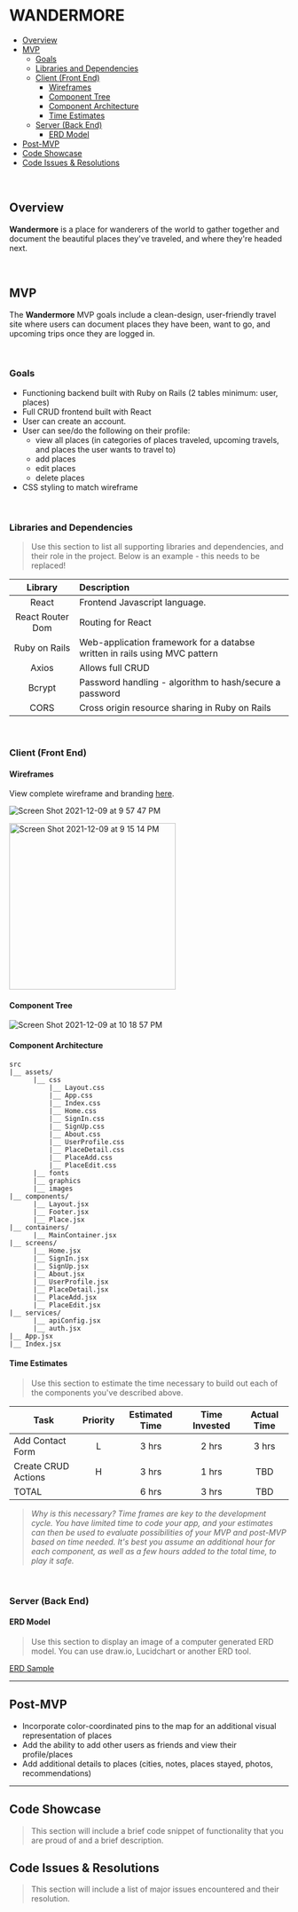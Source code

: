 # WANDERMORE <!-- omit in toc -->

- [Overview](#overview)
- [MVP](#mvp)
  - [Goals](#goals)
  - [Libraries and Dependencies](#libraries-and-dependencies)
  - [Client (Front End)](#client-front-end)
    - [Wireframes](#wireframes)
    - [Component Tree](#component-tree)
    - [Component Architecture](#component-architecture)
    - [Time Estimates](#time-estimates)
  - [Server (Back End)](#server-back-end)
    - [ERD Model](#erd-model)
- [Post-MVP](#post-mvp)
- [Code Showcase](#code-showcase)
- [Code Issues & Resolutions](#code-issues--resolutions)

<br>

## Overview

**Wandermore** is a place for wanderers of the world to gather together and document the beautiful places they've traveled, and where they're headed next.

<br>

## MVP

The **Wandermore** MVP goals include a clean-design, user-friendly travel site where users can document places they have been, want to go, and upcoming trips once they are logged in.

<br>

### Goals

- Functioning backend built with Ruby on Rails (2 tables minimum: user, places)
- Full CRUD frontend built with React
- User can create an account.
- User can see/do the following on their profile:
  -  view all places (in categories of places traveled, upcoming travels, and places the user wants to travel to)
  -  add places
  -  edit places
  -  delete places
- CSS styling to match wireframe

<br>

### Libraries and Dependencies

> Use this section to list all supporting libraries and dependencies, and their role in the project. Below is an example - this needs to be replaced!

|     Library          | Description                                |
| :------------------: | :----------------------------------------- |
|      React           | Frontend Javascript language. |
|   React Router Dom   | Routing for React |
| Ruby on Rails        | Web-application framework for a databse written in rails using MVC pattern |
|     Axios            | Allows full CRUD |
|  Bcrypt              | Password handling - algorithm to hash/secure a password |
|  CORS                | Cross origin resource sharing in Ruby on Rails |

<br>

### Client (Front End)

#### Wireframes

View complete wireframe and branding [here](https://www.figma.com/file/k1FAcMeLKJcpqp8LjBIGgU/wandermore?node-id=0%3A1).

![Screen Shot 2021-12-09 at 9 57 47 PM](https://user-images.githubusercontent.com/90531123/145519699-8bfc38d7-d418-491b-81ec-d743e5a6ec99.png)

<img width="300" alt="Screen Shot 2021-12-09 at 9 15 14 PM" src="https://user-images.githubusercontent.com/90531123/145516353-38030bd2-b99d-4218-bb71-b8a2bfd55b42.png">

#### Component Tree

![Screen Shot 2021-12-09 at 10 18 57 PM](https://user-images.githubusercontent.com/90531123/145521457-dcbf78f7-be17-4c6d-ba24-8a221dda518e.png)

#### Component Architecture

``` 
src
|__ assets/
      |__ css
          |__ Layout.css
          |__ App.css
          |__ Index.css
          |__ Home.css
          |__ SignIn.css
          |__ SignUp.css
          |__ About.css
          |__ UserProfile.css
          |__ PlaceDetail.css
          |__ PlaceAdd.css
          |__ PlaceEdit.css
      |__ fonts
      |__ graphics
      |__ images
|__ components/
      |__ Layout.jsx
      |__ Footer.jsx
      |__ Place.jsx
|__ containers/
      |__ MainContainer.jsx
|__ screens/
      |__ Home.jsx
      |__ SignIn.jsx
      |__ SignUp.jsx
      |__ About.jsx
      |__ UserProfile.jsx
      |__ PlaceDetail.jsx
      |__ PlaceAdd.jsx
      |__ PlaceEdit.jsx
|__ services/
      |__ apiConfig.jsx
      |__ auth.jsx
|__ App.jsx
|__ Index.jsx
```

#### Time Estimates

> Use this section to estimate the time necessary to build out each of the components you've described above.

| Task                | Priority | Estimated Time | Time Invested | Actual Time |
| ------------------- | :------: | :------------: | :-----------: | :---------: |
| Add Contact Form    |    L     |     3 hrs      |     2 hrs     |    3 hrs    |
| Create CRUD Actions |    H     |     3 hrs      |     1 hrs     |     TBD     |
| TOTAL               |          |     6 hrs      |     3 hrs     |     TBD     |

> _Why is this necessary? Time frames are key to the development cycle. You have limited time to code your app, and your estimates can then be used to evaluate possibilities of your MVP and post-MVP based on time needed. It's best you assume an additional hour for each component, as well as a few hours added to the total time, to play it safe._

<br>

### Server (Back End)

#### ERD Model

> Use this section to display an image of a computer generated ERD model. You can use draw.io, Lucidchart or another ERD tool.

[ERD Sample](https://drive.google.com/file/d/1kLyQTZqfcA4jjKWQexfEkG2UspyclK8Q/view)
<br>

***

## Post-MVP

- Incorporate color-coordinated pins to the map for an additional visual representation of places
- Add the ability to add other users as friends and view their profile/places
- Add additional details to places (cities, notes, places stayed, photos, recommendations)

***

## Code Showcase

> This section will include a brief code snippet of functionality that you are proud of and a brief description.

## Code Issues & Resolutions

> This section will include a list of major issues encountered and their resolution.
